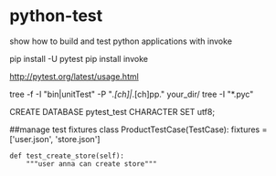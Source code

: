 # python-test
show how to build and test python applications with invoke

pip install -U pytest
pip install invoke

http://pytest.org/latest/usage.html

tree -f -I "bin|unitTest" -P "*.[ch]|*.[ch]pp." your_dir/
tree -I "*.pyc"

CREATE DATABASE pytest_test CHARACTER SET utf8;

##manage test fixtures
class ProductTestCase(TestCase):
    fixtures = ['user.json', 'store.json']
    
    def test_create_store(self):
        """user anna can create store"""